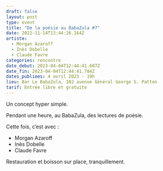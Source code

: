 ```yaml
---
draft: false
layout: post
type: event
title: "De la poésie au BabaZula #7"
date: 2022-11-14T13:44:26.164Z
artiste:
  - Morgan Azaroff
  - Inès Dobelle
  - Claude Favre
categories: rencontre
date_debut: 2023-04-04T12:44:41.687Z
date_fin: 2023-04-04T12:44:41.784Z
dates_publiees: 4 avril 2023 · 19h
lieu: Bar Le BabaZula, 182 avenue Général George S. Patton
tarif: Entrée libre et gratuite
---
```

Un concept hyper simple.

Pendant une heure, au BabaZula, des lectures de poésie.

Cette fois, c’est avec :
- Morgan Azaroff
- Inès Dobelle
- Claude Favre

Restauration et boisson sur place, tranquillement.

